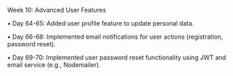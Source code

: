 Week 10: Advanced User Features




•	Day 64-65: Added user profile feature to update personal data.



•	Day 66-68: Implemented email notifications for user actions (registration, password reset).




•	Day 69-70: Implemented user password reset functionality using JWT and email service (e.g., Nodemailer).
